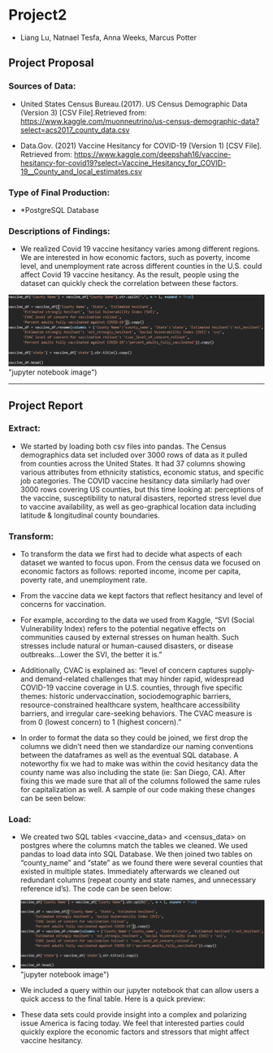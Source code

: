 # Project2

* Liang Lu, Natnael Tesfa, Anna Weeks, Marcus Potter



## Project Proposal

### Sources of Data:
* United States Census Bureau.(2017). US Census Demographic Data (Version 3) [CSV File].Retrieved from: https://www.kaggle.com/muonneutrino/us-census-demographic-data?select=acs2017_county_data.csv

* Data.Gov. (2021) Vaccine Hesitancy for COVID-19 (Version 1) [CSV File]. Retrieved from:
https://www.kaggle.com/deepshah16/vaccine-hesitancy-for-covid19?select=Vaccine_Hesitancy_for_COVID-19__County_and_local_estimates.csv

### Type of Final Production:
* *PostgreSQL Database

### Descriptions of Findings:
* We realized Covid 19 vaccine hesitancy varies among different regions. We are interested in how economic factors, such as poverty, income level, and unemployment rate across different counties in the U.S. could affect Covid 19 vaccine hesitancy. As the result, people using the dataset can quickly check the correlation between these factors.

![jupyter notebook image](jupyter_pic.png) "jupyter notebook image")
___________________________



## Project Report

### Extract:
* We started by loading both csv files into pandas. The Census demographics data set included over 3000 rows of data as it pulled from counties across the United States. It had 37 columns showing various attributes from ethnicity statistics, economic status, and specific job categories. The COVID vaccine hesitancy data similarly had over 3000 rows covering US counties, but this time looking at: perceptions of the vaccine, susceptibility to natural disasters, reported stress level due to vaccine availability, as well as geo-graphical location data including latitude & longitudinal county boundaries.

### Transform:
* To transform the data we first had to decide what aspects of each dataset we wanted to focus upon. From the census data we focused on economic factors as follows: reported income, income per capita, poverty rate, and unemployment rate. 

* From the vaccine data we kept factors that reflect hesitancy and level of concerns for vaccination. 

* For example, according to the data we used from Kaggle, “SVI (Social Vulnerability Index) refers to the potential negative effects on communities caused by external stresses on human health. Such stresses include natural or human-caused disasters, or disease outbreaks...Lower the SVI, the better it is.” 

* Additionally, CVAC is explained as: “level of concern captures supply- and demand-related challenges that may hinder rapid, widespread COVID-19 vaccine coverage in U.S. counties, through five specific themes: historic undervaccination, sociodemographic barriers, resource-constrained healthcare system, healthcare accessibility barriers, and irregular care-seeking behaviors. The CVAC measure is from 0 (lowest concern) to 1 (highest concern).”

* In order to format the data so they could be joined, we first drop the columns we didn’t need then we standardize our naming conventions between the dataframes as well as the eventual SQL database. A noteworthy fix we had to make was within the covid hesitancy data the county name was also including the state (ie: San Diego, CA). After fixing this we made sure that all of the columns followed the same rules for capitalization as well. A sample of our code making these changes can be seen below:


### Load:
* We created two SQL tables <vaccine_data> and <census_data> on postgres where the columns match the tables we cleaned. We used pandas to load data into SQL Database. We then joined two tables on “county_name” and “state” as we found there were several counties that existed in multiple states. Immediately afterwards we cleaned out redundant columns (repeat county and state names, and unnecessary reference id’s). The code can be seen below: 

* ![jupyter notebook image](jupyter_pic.png) "jupyter notebook image")

* We included a query within our jupyter notebook that can allow users a quick access to the final table. Here is a quick preview:

* These data sets could provide insight into a complex and polarizing issue America is facing today. We feel that interested parties could quickly explore the economic factors and stressors that might affect vaccine hesitancy.
